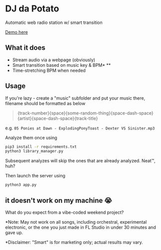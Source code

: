 # DJ da Potato

Automatic web radio station w/ smart transition

[Demo here](https://example.com)

## What it does

- Stream audio via a webpage (obviously)
- Smart transition based on music key & BPM* **
- Time-stretching BPM when needed

## Usage

If you're lazy - create a "music" subfolder and put your music there, filename should be formatted as below

> {track-number}{space}{some-random-thing}{space-dash-space}{artist}{space-dash-space}{track-title}

e.g. `05 Ponies at Dawn - ExplodingPonyToast - Dexter VS Sinister.mp3`

Analyze them once using

```bash
pip3 install -r requirements.txt
python3 library_manager.py
```

Subsequent analyzes will skip the ones that are already analyzed. Neat™, huh?

Then launch the server using

```bash
python3 app.py
```

## it doesn't work on my machine 😭

What do you expect from a vibe-coded weekend project?

*Note: May not work on all songs, including orchestral, experimental electronic, or the one you just made in FL Studio in under 30 minutes and gave up.

*Disclaimer: "Smart" is for marketing only; actual results may vary.
